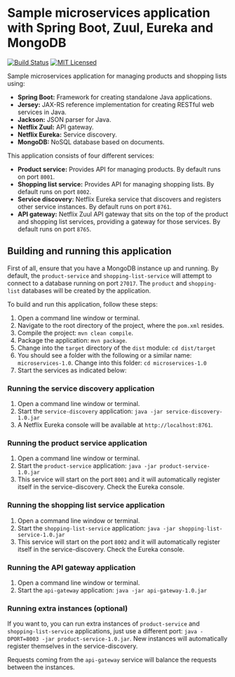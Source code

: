 # Sample microservices application with Spring Boot, Zuul, Eureka and MongoDB

[![Build Status](https://travis-ci.org/cassiomolin/microservices-springboot.svg?branch=master)](https://travis-ci.org/cassiomolin/microservices-springboot)
[![MIT Licensed](https://img.shields.io/badge/license-MIT-blue.svg)](https://raw.githubusercontent.com/cassiomolin/microservices-springboot/master/LICENSE.txt)

Sample microservices application for managing products and shopping lists using:

- **Spring Boot:** Framework for creating standalone Java applications.
- **Jersey:** JAX-RS reference implementation for creating RESTful web services in Java.
- **Jackson:** JSON parser for Java.
- **Netflix Zuul:** API gateway.
- **Netflix Eureka:** Service discovery.
- **MongoDB:** NoSQL database based on documents.

This application consists of four different services:

- **Product service:** Provides API for managing products. By default runs on port `8001`.
- **Shopping list service:** Provides API for managing shopping lists. By default runs on port `8002`.
- **Service discovery:** Netflix Eureka service that discovers and registers other service instances. By default runs on port `8761`.
- **API gateway:** Netflix Zuul API gateway that sits on the top of the product and shopping list services, providing a gateway for those services. By default runs on port `8765`.

## Building and running this application

First of all, ensure that you have a MongoDB instance up and running. By default, the `product-service` and `shopping-list-service` will attempt to connect to a database running on port `27017`. The `product` and `shopping-list` databases will be created by the application.

To build and run this application, follow these steps:

1. Open a command line window or terminal.
1. Navigate to the root directory of the project, where the `pom.xml` resides.
1. Compile the project: `mvn clean compile`.
1. Package the application: `mvn package`.
1. Change into the `target` directory of the `dist` module: `cd dist/target`
1. You should see a folder with the following or a similar name: `microservices-1.0`. Change into this folder: `cd microservices-1.0`
1. Start the services as indicated below:

### Running the service discovery application

1. Open a command line window or terminal.
1. Start the `service-discovery` application: `java -jar service-discovery-1.0.jar`
1. A Netflix Eureka console will be available at `http://localhost:8761`.

### Running the product service application

1. Open a command line window or terminal.
1. Start the `product-service` application: `java -jar product-service-1.0.jar`
1. This service will start on the port `8001` and it will automatically register itself in the service-discovery. Check the Eureka console.

### Running the shopping list service application

1. Open a command line window or terminal.
1. Start the `shopping-list-service` application: `java -jar shopping-list-service-1.0.jar`
1. This service will start on the port `8002` and it will automatically register itself in the service-discovery. Check the Eureka console.

### Running the API gateway application

1. Open a command line window or terminal.
1. Start the `api-gateway` application: `java -jar api-gateway-1.0.jar`

### Running extra instances (optional)

If you want to, you can run extra instances of `product-service` and `shopping-list-service` applications, just use a different port: `java -DPORT=8003 -jar product-service-1.0.jar`. New instances will automatically register themselves in the service-discovery.

Requests coming from the `api-gateway` service will balance the requests between the instances.